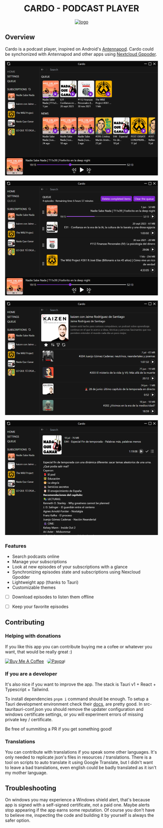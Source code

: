 <h1 align="center">CARDO - PODCAST PLAYER</h1>
<p align="center">
    <a href="https://n0vella.github.io">
        <img src="https://raw.githubusercontent.com/n0vella/cardo/master/src-tauri/icons/icon.png" alt="logo" width="256" height="256" />
    </a>
</p>

## Overview

Cardo is a podcast player, inspired on Android's [Antennapod](https://antennapod.org/). Cardo could be synchonized with Antennapod and other apps using [Nextcloud Gppoder](https://github.com/thrillfall/nextcloud-gpodder/).

![1](assets/readme/1.png)

![2](assets/readme/2.png)

![3](assets/readme/3.png)

![4](assets/readme/4.png)

### Features

- Search podcasts online
- Manage your subscriptions
- Look at new episodes of your subscriptions with a glance
- Synchronizing episodes state and subscriptions using Nexcloud Gpodder
- Lightweight app (thanks to Tauri)
- Customizable themes
- [ ] Download episodes to listen them offline
- [ ] Keep your favorite episodes


## Contributing

### Helping with donations

If you like this app you can contribute buying me a cofee or whatever you want, that would be really great :)

<div style="display: inline-flex; gap: 10px; align-items: center">
    <a href="https://www.buymeacoffee.com/n0vella" target="_blank" rel="noopener">
        <img src="https://cdn.buymeacoffee.com/buttons/v2/default-yellow.png" alt="Buy Me A Coffee" style="height: 60px !important;width: 217px !important;"
        >
    </a>
    <a href="https://www.paypal.com/paypalme/adriannovella" target="_blank" rel="noopener">
        <img src="https://www.paypalobjects.com/webstatic/icon/pp196.png" alt="Paypal" width="60" height="60" style="border-radius: 10px" />
    </a>
</div>

### If you are a developer

It's also nice if you want to improve the app. The stack is Tauri v1 + React + Typescript + Tailwind.

To install dependencies `pnpm i` command should be enough. To setup a Tauri development environment check their [docs](https://tauri.app/v1/guides/getting-started/prerequisites), are pretty good.
In src-tauritauri-conf.json you should remove the updater configuration and windows certificate settings, or you will experiment errors of missing private key / certificate.

Be free of summiting a PR if you get something good!

### Translations

You can contribute with translations if you speak some other languages.
It's only needed to replicate json's files in resources / translations. There is a tool on scripts to auto translate it using Google Translate, but I didn't want to leave a bad translations, even english could be badly translated as it isn't my mother language.

## Troubleshooting

On windows you may experience a Windows shield alert, that's because app is signed with a self-signed certificate, not a paid one. Maybe alerts stop appearing if the app earns some reputation. Of course you don't have to believe me, inspecting the code and building it by yourself is always the safer option.
